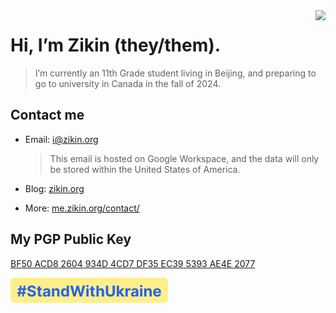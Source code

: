 <a href="#">
<img align="right" src="https://github-readme-stats.vercel.app/api?username=Zikinn&show_icons=true&hide_border=true">
</a>

# Hi, I’m Zikin (they/them).

> I’m currently an 11th Grade student living in Beijing, and preparing to go to university in Canada in the fall of 2024. 

## Contact me

- Email: [i@zikin.org](mailto:i@zikin.org)

  > This email is hosted on Google Workspace, and the data will only be stored within the United States of America.

- Blog:  [zikin.org](https://zikin.org/)
- More: [me.zikin.org/contact/](https://me.zikin.orgcontact/)

## My PGP Public Key

[BF50 ACD8 2604 934D 4CD7  DF35 EC39 5393 AE4E 2077](https://github.com/Zikinn/PGP)



[![Stand With Ukraine](https://raw.githubusercontent.com/vshymanskyy/StandWithUkraine/main/badges/StandWithUkraine.svg)](https://stand-with-ukraine.pp.ua)


<!--

- Copyright Notice:  > [Archive on GitHub](https://github.com/ZikinORG/copyright) , > [Copyright Page](https://zikin.org/copyright/)

**Zikinn/Zikinn** is a ✨ _special_ ✨ repository because its `README.md` (this file) appears on your GitHub profile.

Here are some ideas to get you started:

- 🔭 I’m currently working on ...
- 🌱 I’m currently learning ...
- 👯 I’m looking to collaborate on ...
- 🤔 I’m looking for help with ...
- 💬 Ask me about ...
- 📫 How to reach me: ...
- 😄 Pronouns: ...
- ⚡ Fun fact: ...

-->

<!--
2021-05-16 - Session 不再使用
-->
